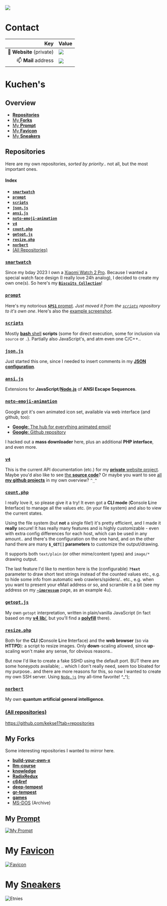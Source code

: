 <img src="https://kekse.biz/github.php?draw&override=github:kekse1" />

# Contact

| Key                      | Value                                                                                                                                                                           |
| -----------------------: | :------------------------------------------------------------------------------------------------------------------------------------------------------------------------------ |
| 👋 **Website** (private) | <a href="https://kekse.biz/"><img src="https://kekse.biz/github.php?override=github:kekse1&draw&text=kekse.biz&angle=0&size=38px&fg=20,90,150&font=OpenSans&ro&readonly" /></a> |
| 📫 **Mail** address      | <img src="https://kekse.biz/github.php?override=github:kekse1&draw&text=kuchen@kekse.biz&angle=0&size=28px&fg=20,90,150&font=OpenSans&ro&readonly" />                           |

# **Kuchen**'s

## Overview
* [**Repositories**](#repositories)
* [My **Forks**](#my-forks)
* [My **Prompt**](#my-prompt)
* [My **Favicon**](#my-favicon)
* [My **Sneakers**](#my-sneakers)

## **Repositories**
Here are my own repositories, *sorted by priority*.. not all, but the most important ones.

#### Index

* [**`smartwatch`**](#smartwatch)
* [**`prompt`**](#prompt)
* [**`scripts`**](#scripts)
* [**`json.js`**](#jsonjs)
* [**`ansi.js`**](#ansijs)
* [**`noto-emoji-animation`**](#noto-emoji-animation)
* [**`v4`**](#v4)
* [**`count.php`**](#countphp)
* [**`getopt.js`**](#getoptjs)
* [**`resize.php`**](#resizephp)
* [**`norbert`**](#norbert)
* [(All Repositories)](#all-repositories)

### [**`smartwatch`**](https://github.com/kekse1/smartwatch/)
Since my bday 2023 I own a [Xiaomi Watch 2 Pro](https://kekse.biz/?~hardware).
Because I wanted a special watch face design (I really love 24h analog),
I decided to create my own one(s). So here's my [**`Biscuits Collection`**](https://biscuits.casa/)!

### [**`prompt`**](https://github.com/kekse1/prompt/)
Here's my notorious [**`$PS1`** prompt](https://github.com/kekse1/prompt/). *Just moved it from
the [`scripts`](#scripts) repository to it's own one*. Here's also the [example screenshot](#my-prompt).

### [**`scripts`**](https://github.com/kekse1/scripts/)
Mostly [**bash** shell](https://www.gnu.org/software/bash/) **scripts** (some for direct execution,
some for inclusion via `source` or `.`). Partially also JavaScript's, and atm even one C/C++..

### [**`json.js`**](https://github.com/kekse1/json.js/)
Just started this one, since I needed to insert comments in my
[**JSON configuration**](https://github.com/kekse1/scripts/#configjs).

### [**`ansi.js`**](https://github.com/kekse1/ansi.js/)
Extensions for **JavaScript**/[**Node.js**](https://nodejs.org/) of **ANSI Escape Sequences**.

### [**`noto-emoji-animation`**](https://github.com/kekse1/noto-emoji-animation/)
Google got it's own animated icon set, available via web interface (and github, too):

* [**Google**: The hub for everything animated emoji!](https://googlefonts.github.io/noto-emoji-animation/)
* [**Google**: Github repository](https://github.com/googlefonts/noto-emoji)

I hacked out a **mass downloader** here, plus an additional **PHP interface**, and even more.

### [**`v4`**](https://github.com/kekse1/v4/)
This is the current API documentation (etc.) for my [**private** website project](https://kekse.biz/).
Maybe you'd also like to see [the **source code**](https://kekse.biz/?~sources)?
Or maybe you want to see [all **my github projects**](https://kekse.biz/?~projects) in my own overview? `^_^`

### [**`count.php`**](https://github.com/kekse1/count.php/)
I really love it, so please give it a try! It even got a **CLI mode** (**C**onsole **L**ine **I**nterface)
to manage all the values etc. (in your file system) and also to view the current states.

Using the file system (but **not** a single file!) it's pretty efficient, and I made it **really** secure!
It has really many features and is highly customizable - even with extra config differences for each host,
which can be used in any amount.. and there's the configuration on the one hand, and on the other hand
there are many **`$_GET[]` parameters** to customize the output/drawing.

It supports both `text/plain` (or other mime/content types) and `image/*` drawing output.

The last feature I'd like to mention here is the (configurable) **`?text`** parameter to draw short text
strings instead of the counted values etc., e.g. to hide some info from automatic web crawlers/spiders/..
etc., e.g. when you want to present your eMail address or so, and scramble it a bit (see my address on my
[**`~impressum`**](https://kekse.biz/?~impressum) page, as an example 4u).

### [**`getopt.js`**](https://github.com/kekse1/getopt.js/)
My own `getopt` interpretation, written in plain/vanilla JavaScript (in fact based on my [**v4** **lib**/](#v4),
but you'll find a [**polyfill**](https://github.com/kekse1/getopt.js/blob/git/js/polyfill.js) there).

### [**`resize.php`**](https://github.com/kekse1/resize.php/)
Both for the **CLI** (**C**onsole **L**ine **I**nterface) and the **web browser** (so via **HTTPD**): a script
to resize images. Only **down**-scaling allowed, since **up**-scaling won't make any sense, for obvious reasons..

<!--
### [**`github-markdown.php`**](https://github.com/kekse1/github-markdown.php/)
A **PHP** script to convert **markdown to HTML** code, using the GitHub's API.
-->

<!--
### [**`FakeSSH`**](https://github.com/kekse1/FakeSSH/)
This is my own **TODO**. My problem here: foreign people always try to hack my rooty, via Brute Force SSH attacks.
After using another port, they still found it. Using [`fail2ban`](https://github.com/fail2ban/fail2ban/) for a while
now helps .. a bit.
-->

But now I'd like to create a fake SSHD using the default port. BUT there are some honeypots available; .. which I don't
really need, seem too bloated for my purpose.. and there are more reasons for this, so now I wanted to create my own
SSH server. Using [`Node.js`](https://nodejs.org/) (my all-time favorite! \^_\^);

<!--
### [**`v3`**](https://github.com/kekse1/v3/)
Basically only a screenshot left of my previous **v3** web design (the **private** one).
The code is deleted, since my newest [**v4**](#v4) is available right now.
-->

<!--
### [**`lib.js`**](https://github.com/kekse1/lib.js/)
Only a memory of some older [**libjs.de**](https://libjs.de/) times.. the project ended some time ago, in it's
place now the newest [**v4**](#v4), respectively it's **`lib`/** part.
-->

### [**`norbert`**](https://github.com/kekse1/norbert/)
My own **quantum artificial general intelligence**.

### [(All repositories)](https://github.com/kekse1?tab=repositories)
https://github.com/kekse1?tab=repositories

## My **Forks**
Some interesting repositories I wanted to mirror here.

* [**build-your-own-x**](https://github.com/kekse1/build-your-own-x/)
* [**llm-course**](https://github.com/kekse1/llm-course/)
* [**knowledge**](https://github.com/kekse1/knowledge/)
* [**RadixRedux**](https://github.com/kekse1/RadixRedux/)
* [**c64ref**](https://github.com/kekse1/c64ref/)
* [**deep-tempest**](https://github.com/kekse1/deep-tempest/)
* [**gr-tempest**](https://github.com/kekse1/gr-tempest/)
* [**games**](https://github.com/kekse1/games/)
* [MS-DOS](https://github.com/kekse1/MS-DOS/) (Archive)

## My [**Prompt**](https://kekse.biz/?github://kekse1/prompt/)
<a href="https://github.com/kekse1/prompt/blob/git/sh/prompt.sh" target="_blank">
<img src="img/prompt.png" alt="My Prompt" />
</a>

# My [**Favicon**](https://kekse.biz/)
<a href="img/favicon.512px.png" target="_blank">
<img src="img/favicon.256px.png" alt="Favicon" />
</a>

# My [**Sneakers**](https://etnies.com/)
<img src="img/sneakers.png" alt="Etnies" />


